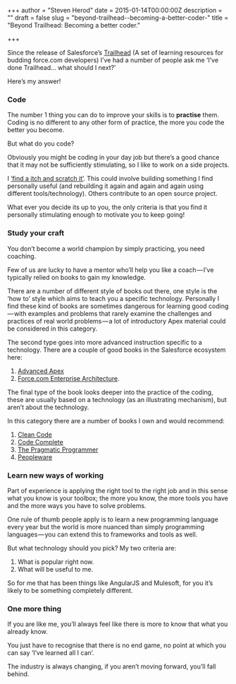 +++
author = "Steven Herod"
date = 2015-01-14T00:00:00Z
description = ""
draft = false
slug = "beyond-trailhead--becoming-a-better-coder-"
title = "Beyond Trailhead: Becoming a better coder."

+++


Since the release of Salesforce’s [Trailhead](https://developer.salesforce.com/trailhead) (A set of learning resources for budding force.com developers) I’ve had a number of people ask me ‘I’ve done Trailhead… what should I next?’

Here’s my answer!

### Code

The number 1 thing you can do to improve your skills is to **practise** them. Coding is no different to any other form of practice, the more you code the better you become.

But what do you code?

Obviously you might be coding in your day job but there’s a good chance that it may not be sufficiently stimulating, so I like to work on a side projects.

I [‘find a itch and scratch it’](http://www.oneworldofenglish.com/english_idioms/idioms_S/scratch_an_itch.htm). This could involve building something I find personally useful (and rebuilding it again and again and again using different tools/technology). Others contribute to an open source project.

What ever you decide its up to you, the only criteria is that you find it personally stimulating enough to motivate you to keep going!

### Study your craft

You don’t become a world champion by simply practicing, you need coaching.

Few of us are lucky to have a mentor who’ll help you like a coach — I’ve typically relied on books to gain my knowledge.

There are a number of different style of books out there, one style is the ‘how to’ style which aims to teach you a specific technology. Personally I find these kind of books are sometimes dangerous for learning good coding — with examples and problems that rarely examine the challenges and practices of real world problems — a lot of introductory Apex material could be considered in this category.

The second type goes into more advanced instruction specific to a technology. There are a couple of good books in the Salesforce ecosystem here:

1. [Advanced Apex](http://advancedapex.com/)
2. [Force.com Enterprise Architecture](https://www.packtpub.com/application-development/forcecom-enterprise-architecture).

The final type of the book looks deeper into the practice of the coding, these are usually based on a technology (as an illustrating mechanism), but aren’t about the technology.

In this category there are a number of books I own and would recommend:

1. [Clean Code](http://www.amazon.com/Clean-Code-Handbook-Software-Craftsmanship/dp/0132350882)
2. [Code Complete](http://www.amazon.com/Code-Complete-Practical-Handbook-Construction/dp/0735619670/ref=sr_1_1?s=books&ie=UTF8&qid=1421203824&sr=1-1&keywords=code+complete)
3. [The Pragmatic Programmer](https://pragprog.com/the-pragmatic-programmer)
4. [Peopleware](http://www.amazon.com/Peopleware-Productive-Projects-Second-Edition/dp/0932633439)

### Learn new ways of working

Part of experience is applying the right tool to the right job and in this sense what you know is your toolbox; the more you know, the more tools you have and the more ways you have to solve problems.

One rule of thumb people apply is to learn a new programming language every year but the world is more nuanced than simply programming languages — you can extend this to frameworks and tools as well.

But what technology should you pick? My two criteria are:

1. What is popular right now.
2. What will be useful to me.

So for me that has been things like AngularJS and Mulesoft, for you it’s likely to be something completely different.

### One more thing

If you are like me, you’ll always feel like there is more to know that what you already know.

You just have to recognise that there is no end game, no point at which you can say ‘I’ve learned all I can’.

The industry is always changing, if you aren’t moving forward, you’ll fall behind.

